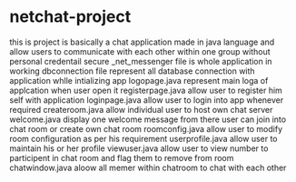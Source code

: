# netchat-project
this is project is basically a chat application made in java language and allow users to communicate with each other within one group without personal credentail
secure _net_messenger file is whole application in working 
dbconnection file represent all database connection with application whlle intializing app
logopage.java represent main loga of applcation when user open it 
registerpage.java allow user to register him self with application 
loginpage.java allow user to login into app whenever required
createroom.java allow individual user to host own chat server
welcome.java display one welcome message from there user can join into chat room or create own chat room 
roomconfig.java allow user to modify room configuration as per his requirement 
userprofile.java allow user to maintain his or her profile 
viewuser.java allow user to view number to participent in chat room and flag them to remove from room 
chatwindow.java aloow all memer within chatroom to chat with each other 
